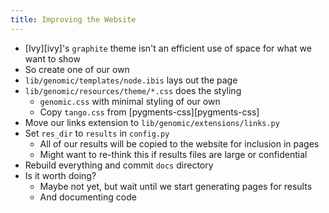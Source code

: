 ```yaml
---
title: Improving the Website
---
```


-   [Ivy][ivy]'s `graphite` theme isn't an efficient use of space for what we want to show
-   So create one of our own
-   `lib/genomic/templates/node.ibis` lays out the page
-   `lib/genomic/resources/theme/*.css` does the styling
    -   `genomic.css` with minimal styling of our own
    -   Copy `tango.css` from [pygments-css][pygments-css]
-   Move our links extension to `lib/genomic/extensions/links.py`
-   Set `res_dir` to `results` in `config.py`
    -   All of our results will be copied to the website for inclusion in pages
    -   Might want to re-think this if results files are large or confidential
-   Rebuild everything and commit `docs` directory
-   Is it worth doing?
    -   Maybe not yet, but wait until we start generating pages for results
    -   And documenting code
